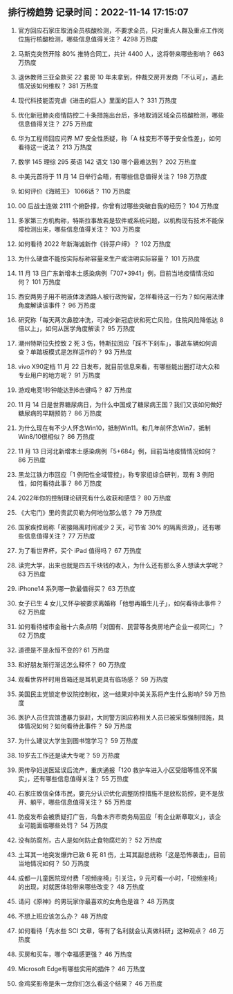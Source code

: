 
## 排行榜趋势 记录时间：2022-11-14 17:15:07
  
  1. 官方回应石家庄取消全员核酸检测，不要求全员，只对重点人群及重点工作岗位施行核酸检测，哪些信息值得关注？ 4298 万热度
    
  2. 马斯克突然开除 80% 推特合同工，共计 4400 人，这将带来哪些影响？ 663 万热度
    
  3. 退休教师三亚全款买 22 套房 10 年未拿到，仲裁交房开发商「不认可」，遇此情况该如何维权？ 381 万热度
    
  4. 现代科技能否完虐《进击的巨人》里面的巨人？ 331 万热度
    
  5. 优化新冠肺炎疫情防控二十条措施出台后，多地取消区域全员核酸检测，哪些信息值得关注？ 275 万热度
    
  6. 华为工程师回应问界 M7 安全性质疑，称「A 柱变形不等于安全性差」，如何看待这一说法？ 213 万热度
    
  7. 数学 145 理综 295 英语 142 语文 130 哪个最难达到？ 202 万热度
    
  8. 中美元首将于 11 月 14 日举行会晤，有哪些信息值得关注？ 198 万热度
    
  9. 如何评价《海贼王》 1066话？ 110 万热度
    
  10. 00 后战士连做 2111 个俯卧撑，你曾有过哪些突破自我的经历？ 104 万热度
    
  11. 多家第三方机构称，特斯拉事故若是软件或系统问题，以机构现有技术不能保障检测出来，哪些信息值得关注？ 103 万热度
    
  12. 如何看待 2022 年新海诚新作《铃芽户缔》？ 102 万热度
    
  13. 为什么硬盘不能按实际标称容量来生产或注明实际容量？ 101 万热度
    
  14. 11 月 13 日广东新增本土感染病例「707+3941」例，目前当地疫情情况如何？ 101 万热度
    
  15. 西安两男子用不明液体泼洒路人被行政拘留，怎样看待这一行为？如何用法律角度解读该事件？ 96 万热度
    
  16. 研究称「每天两次鼻腔冲洗，可减少新冠症状和死亡风险，住院风险降低达 8 倍以上」，如何从医学角度解读？ 95 万热度
    
  17. 潮州特斯拉失控致 2 死 3 伤，特斯拉回应「踩不下刹车」，事故车辆如何调查？单踏板模式是怎样运作的？ 93 万热度
    
  18. vivo X90定档 11 月 22 日发布，就目前信息来看，有哪些能出圈打动大众和专业用户的地方呢？ 91 万热度
    
  19. 游戏电竞1秒钟能达到6击键吗？ 87 万热度
    
  20. 11 月 14 日是世界糖尿病日，为什么中国成了糖尿病王国？我们又该如何做好糖尿病的早期预防？ 86 万热度
    
  21. 为什么现在有不少人怀念Win10，抵制Win11。和几年前怀念Win7，抵制Win8/10很相似？ 86 万热度
    
  22. 11 月 13 日河北新增本土感染病例「5+684」例，目前当地疫情情况如何？ 86 万热度
    
  23. 黑龙江铁力市回应「1 例阳性全域管控」，称专家组综合研判，现有 3 例阳性，如何看待此事？ 86 万热度
    
  24. 2022年你的控制理论研究有什么收获和感悟？ 80 万热度
    
  25. 《大宅门》里的贵武贝勒为何地位那么低？ 79 万热度
    
  26. 国家疾控局称「密接隔离时间减少 2 天，可节省 30% 的隔离资源」，还有哪些信息值得关注？ 77 万热度
    
  27. 为了看世界杯，买个 iPad 值得吗？ 67 万热度
    
  28. 读完大学，出来也就是四五千块钱的收入，为什么还有那么多人想读大学呢？ 63 万热度
    
  29. iPhone14 系列哪一款最值得买？ 63 万热度
    
  30. 女子已生 4 女儿又怀孕被要求离婚称「他想再婚生儿子」，如何看待此事件？ 62 万热度
    
  31. 如何看待楼市金融十六条点明「对国有、民营等各类房地产企业一视同仁」？ 62 万热度
    
  32. 道德是不是永恒不变的? 61 万热度
    
  33. 和好朋友渐行渐远怎么释怀？ 60 万热度
    
  34. 观看世界杯时用音箱还是耳机更具有临场感？ 59 万热度
    
  35. 美国民主党锁定参议院控制权，这一结果对中美关系将产生什么影响? 59 万热度
    
  36. 医护人员住宾馆遭暴力驱赶，大同警方回应称相关人员已被采取强制措施，具体情况如何？如何看待此事件？ 59 万热度
    
  37. 为什么建议大学生到图书馆学习？ 59 万热度
    
  38. 19岁去工作还是读大专呢？ 59 万热度
    
  39. 网传孕妇送医延误后流产，重庆通报「120 救护车进入小区受阻等情况不属实」，还有哪些信息值得关注？ 55 万热度
    
  40. 石家庄致信全体市民，要充分认识优化调整防控措施不是放松防控，更不是放开、躺平，哪些信息值得关注？ 55 万热度
    
  41. 防疫发布会被质疑打广告，乌鲁木齐市商务局回应「有企业断章取义」，该企业可能面临哪些处罚？ 54 万热度
    
  42. 没有防腐剂，古人是如何防止食物腐烂的？ 52 万热度
    
  43. 土耳其一地突发爆炸已致 6 死 81 伤，土耳其副总统称「这是恐怖袭击」，目前当地情况如何？ 50 万热度
    
  44. 成都一儿童医院现付费「视频座椅」引关注，9 元可看一小时，「视频座椅」的出现，对就医体验带来哪些改变？ 48 万热度
    
  45. 请问《原神》的男玩家你最喜欢的女角色是谁？ 48 万热度
    
  46. 不想上班应该怎么办？ 48 万热度
    
  47. 如何看待「先水些 SCI 文章，等有了名利就会认真做科研」这种观点？ 46 万热度
    
  48. 买房和买车，哪个幸福感更强？ 46 万热度
    
  49. Microsoft Edge有哪些实用的插件？ 46 万热度
    
  50. 金鸡奖影帝是朱一龙你们怎么看这个结果？ 46 万热度
    